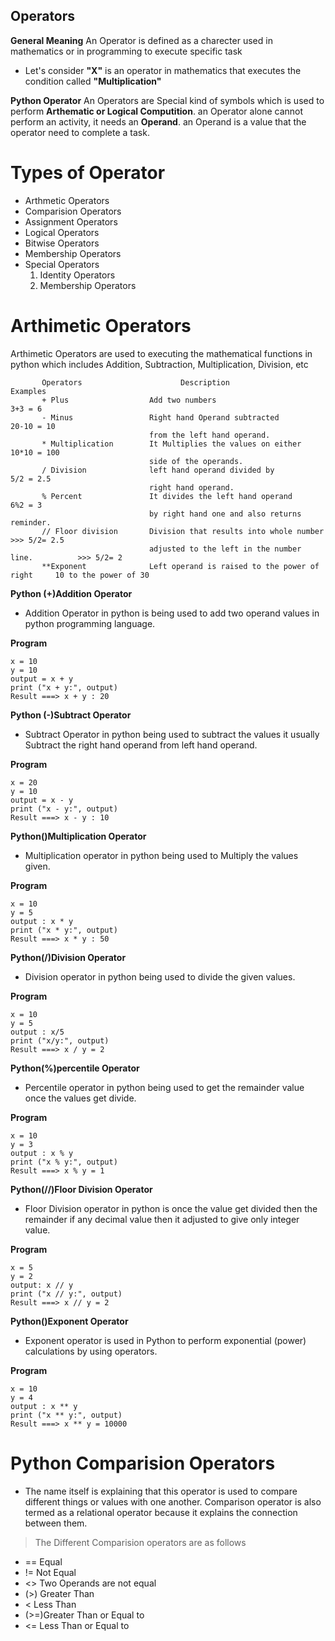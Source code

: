 ## Operators
**General Meaning**
  An Operator is defined as a charecter used in mathematics or in programming to execute specific task
- Let's consider **"X"** is an operator in mathematics that executes the condition called **"Multiplication"**

**Python Operator**
  An Operators are Special kind of symbols which is used to perform **Arthematic or Logical Computition**. an Operator alone cannot perform an activity, it needs an **Operand**.
  an Operand is a value that the operator need to complete a task.
  
  # Types of Operator
  - Arthmetic Operators
  - Comparision Operators
  - Assignment Operators
  - Logical Operators
  - Bitwise Operators
  - Membership Operators
  - Special Operators
      1. Identity Operators
      2. Membership Operators

# Arthimetic Operators

  Arthimetic Operators are used to executing the mathematical functions in python which includes Addition, Subtraction, Multiplication, Division, etc
  
  ```
         Operators                      Description                                Examples
         + Plus                  Add two numbers                                   3+3 = 6
         - Minus                 Right hand Operand subtracted                    20-10 = 10
                                 from the left hand operand.
         * Multiplication        It Multiplies the values on either               10*10 = 100
                                 side of the operands.
         / Division              left hand operand divided by                      5/2 = 2.5
                                 right hand operand.
         % Percent               It divides the left hand operand                   6%2 = 3
                                 by right hand one and also returns reminder.
         // Floor division       Division that results into whole number           >>> 5/2= 2.5  
                                 adjusted to the left in the number line.          >>> 5/2= 2
         **Exponent              Left operand is raised to the power of right     10 to the power of 30
  ```
  
  **Python (+)Addition Operator**
  
  - Addition Operator in python is being used to add two operand values in python programming language.
    
  **Program**
    
    x = 10
    y = 10
    output = x + y
    print ("x + y:", output)
    Result ===> x + y : 20
   
    
  **Python (-)Subtract Operator**
  
  - Subtract Operator in python being used to subtract the values it usually Subtract the right hand operand from left hand operand.

   **Program**
   
   ```
   x = 20
   y = 10
   output = x - y
   print ("x - y:", output)
   Result ===> x - y : 10
   
   ```
   
 **Python()Multiplication Operator**
 
 - Multiplication operator in python being used to Multiply the values given.
 
 **Program**
 
 ```
 x = 10
 y = 5
 output : x * y
 print ("x * y:", output)
 Result ===> x * y : 50
 
 ```
  
**Python(/)Division Operator**

- Division operator in python being used to divide the given values.

**Program**
```
x = 10
y = 5
output : x/5
print ("x/y:", output)
Result ===> x / y = 2
```

**Python(%)percentile Operator**

- Percentile operator in python being used to get the remainder value once the values get divide.

**Program**
```
x = 10
y = 3
output : x % y
print ("x % y:", output)
Result ===> x % y = 1
```

**Python(//)Floor Division Operator**

- Floor Division operator in python is once the value get divided then the remainder if any decimal value then it adjusted to give only integer value.

**Program**
```
x = 5
y = 2
output: x // y 
print ("x // y:", output)
Result ===> x // y = 2
```

**Python()Exponent Operator**

- Exponent operator is used in Python to perform exponential (power) calculations by using operators.

**Program**
```
x = 10
y = 4
output : x ** y
print ("x ** y:", output)
Result ===> x ** y = 10000
```

# Python Comparision Operators

- The name itself is explaining that this operator is used to compare different things or values with one another. Comparison operator is also termed as a relational operator because it   explains the connection between them.

 > The Different Comparision operators are as follows
  - == Equal
  - !=  Not Equal
  - <>  Two Operands are not equal
  - (>) Greater Than
  - <   Less Than
  - (>=)Greater Than or Equal to
  - <=  Less Than or Equal to

